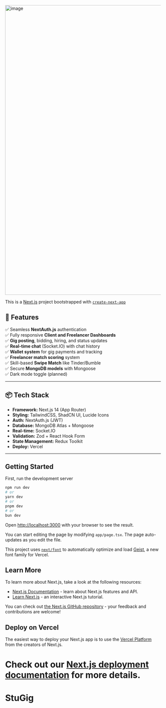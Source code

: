 
<img width="935" alt="image" src="https://github.com/user-attachments/assets/bfe23361-1a05-4d89-bff1-83b6c9da9319" />


This is a [Next.js](https://nextjs.org) project bootstrapped with [`create-next-app`](https://nextjs.org/docs/app/api-reference/cli/create-next-app)


## 🚀 Features

✅ Seamless **NextAuth.js** authentication  
✅ Fully responsive **Client and Freelancer Dashboards**  
✅ **Gig posting**, bidding, hiring, and status updates  
✅ **Real-time chat** (Socket.IO) with chat history  
✅ **Wallet system** for gig payments and tracking  
✅ **Freelancer match scoring** system  
✅ Skill-based **Swipe Match** like Tinder/Bumble  
✅ Secure **MongoDB models** with Mongoose  
✅ Dark mode toggle (planned)

---

## 📦 Tech Stack

- **Framework:** Next.js 14 (App Router)
- **Styling:** TailwindCSS, ShadCN UI, Lucide Icons
- **Auth:** NextAuth.js (JWT)
- **Database:** MongoDB Atlas + Mongoose
- **Real-time:** Socket.IO
- **Validation:** Zod + React Hook Form
- **State Management:** Redux Toolkit
- **Deploy:** Vercel

---

## Getting Started

First, run the development server

```bash
npm run dev
# or
yarn dev
# or
pnpm dev
# or
bun dev
```

Open [http://localhost:3000](http://localhost:3000) with your browser to see the result.

You can start editing the page by modifying `app/page.tsx`. The page auto-updates as you edit the file.

This project uses [`next/font`](https://nextjs.org/docs/app/building-your-application/optimizing/fonts) to automatically optimize and load [Geist](https://vercel.com/font), a new font family for Vercel.

## Learn More

To learn more about Next.js, take a look at the following resources:

- [Next.js Documentation](https://nextjs.org/docs) - learn about Next.js features and API.
- [Learn Next.js](https://nextjs.org/learn) - an interactive Next.js tutorial.

You can check out [the Next.js GitHub repository](https://github.com/vercel/next.js) - your feedback and contributions are welcome!

## Deploy on Vercel

The easiest way to deploy your Next.js app is to use the [Vercel Platform](https://vercel.com/new?utm_medium=default-template&filter=next.js&utm_source=create-next-app&utm_campaign=create-next-app-readme) from the creators of Next.js.

Check out our [Next.js deployment documentation](https://nextjs.org/docs/app/building-your-application/deploying) for more details.
=======
# StuGig

